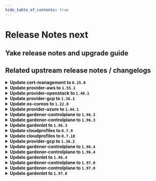 ```yaml
---
hide_table_of_contents: true
---
```


# Release Notes next

## Yake release notes and upgrade guide

## Related upstream release notes / changelogs


<details>
<summary><b>Update cert-management to <code>0.15.0</code></b></summary>

# [gardener/cert-management]

## ✨ New Features

- `[OPERATOR]` Use `dnsrecords.extensions.gardener.cloud` API as an alternative to `dnsentries.dns.gardener.cloud` for DNS challenges. by @MartinWeindel [#177]

## Docker Images
- cert-management: `europe-docker.pkg.dev/gardener-project/releases/cert-controller-manager:v0.15.0`


</details>

<details>
<summary><b>Update provider-aws to <code>1.55.1</code></b></summary>

# [gardener/gardener-extension-provider-aws]

## 🐛 Bug Fixes

- `[OPERATOR]` Fixes a monitoring configuration issue that caused false CCM-down alerts to fire. by @AndreasBurger [#975]

## Docker Images
- gardener-extension-admission-aws: `europe-docker.pkg.dev/gardener-project/releases/gardener/extensions/admission-aws:v1.55.1`
- gardener-extension-provider-aws: `europe-docker.pkg.dev/gardener-project/releases/gardener/extensions/provider-aws:v1.55.1`


</details>

<details>
<summary><b>Update provider-openstack to <code>1.40.1</code></b></summary>

# [gardener/gardener-extension-provider-openstack]

## 🐛 Bug Fixes

- `[OPERATOR]` Fixes a monitoring configuration issue that caused false CCM-down alerts to fire. by @kon-angelo [#789]

## Docker Images
- gardener-extension-admission-openstack: `europe-docker.pkg.dev/gardener-project/releases/gardener/extensions/admission-openstack:v1.40.1`
- gardener-extension-provider-openstack: `europe-docker.pkg.dev/gardener-project/releases/gardener/extensions/provider-openstack:v1.40.1`


</details>

<details>
<summary><b>Update provider-gcp to <code>1.36.1</code></b></summary>

# [gardener/gardener-extension-provider-gcp]

## 🐛 Bug Fixes

- `[OPERATOR]` Fixes a monitoring configuration issue that caused false CCM-down alerts to fire. by @kon-angelo [#776]
## 🏃 Others

- `[OPERATOR]` Fix an issue preventing the creation of NAT gateways on cloud routers with custom advertise mode by @kon-angelo [#777]

## Docker Images
- gardener-extension-admission-gcp: `europe-docker.pkg.dev/gardener-project/releases/gardener/extensions/admission-gcp:v1.36.1`
- gardener-extension-provider-gcp: `europe-docker.pkg.dev/gardener-project/releases/gardener/extensions/provider-gcp:v1.36.1`


</details>

<details>
<summary><b>Update os-coreos to <code>1.22.0</code></b></summary>

# [gardener/gardener-extension-os-coreos]

## ⚠️ Breaking Changes

- `[OPERATOR]` This extension is no longer able to run with Gardener versions lower than `v1.90` when the `UseGardenerNodeAgent` feature gate is disabled. by @rfranzke [#100]
## 🏃 Others

- `[DEVELOPER]` The `vendor` directory was removed in favor of the `go mod cache`. by @LucaBernstein [#107]

## Docker Images
- gardener-extension-os-coreos: `europe-docker.pkg.dev/gardener-project/releases/extensions/os-coreos:v1.22.0`


</details>

<details>
<summary><b>Update provider-azure to <code>1.44.1</code></b></summary>

# [gardener/gardener-extension-provider-azure]

## 🐛 Bug Fixes

- `[OPERATOR]` Fixes a monitoring configuration issue that caused false CCM-down alerts to fire. by @AndreasBurger [#884]
- `[USER]` Fix panic that could occur when using zoned cluster and providing external vnet config by @AndreasBurger [#885]

## Docker Images
- gardener-extension-admission-azure: `europe-docker.pkg.dev/gardener-project/releases/gardener/extensions/admission-azure:v1.44.1`
- gardener-extension-provider-azure: `europe-docker.pkg.dev/gardener-project/releases/gardener/extensions/provider-azure:v1.44.1`


</details>

<details>
<summary><b>Update gardener-controlplane to <code>1.96.3</code></b></summary>

# [gardener/gardener]

## ✨ New Features

- `[OPERATOR]` `gardenlet`'s `Pod` garbage collector (part of its `shoot-care` controller) now considers `Pod`s with reason `NodeAffinity`, i.e., it auto-deletes such `Pod`s. by @rfranzke [#9949]

## Docker Images
- admission-controller: `europe-docker.pkg.dev/gardener-project/releases/gardener/admission-controller:v1.96.3`
- apiserver: `europe-docker.pkg.dev/gardener-project/releases/gardener/apiserver:v1.96.3`
- controller-manager: `europe-docker.pkg.dev/gardener-project/releases/gardener/controller-manager:v1.96.3`
- gardenlet: `europe-docker.pkg.dev/gardener-project/releases/gardener/gardenlet:v1.96.3`
- node-agent: `europe-docker.pkg.dev/gardener-project/releases/gardener/node-agent:v1.96.3`
- operator: `europe-docker.pkg.dev/gardener-project/releases/gardener/operator:v1.96.3`
- resource-manager: `europe-docker.pkg.dev/gardener-project/releases/gardener/resource-manager:v1.96.3`
- scheduler: `europe-docker.pkg.dev/gardener-project/releases/gardener/scheduler:v1.96.3`


</details>

<details>
<summary><b>Update gardener-controlplane to <code>1.96.3</code></b></summary>

# [gardener/gardener]

## ✨ New Features

- `[OPERATOR]` `gardenlet`'s `Pod` garbage collector (part of its `shoot-care` controller) now considers `Pod`s with reason `NodeAffinity`, i.e., it auto-deletes such `Pod`s. by @rfranzke [#9949]

## Docker Images
- admission-controller: `europe-docker.pkg.dev/gardener-project/releases/gardener/admission-controller:v1.96.3`
- apiserver: `europe-docker.pkg.dev/gardener-project/releases/gardener/apiserver:v1.96.3`
- controller-manager: `europe-docker.pkg.dev/gardener-project/releases/gardener/controller-manager:v1.96.3`
- gardenlet: `europe-docker.pkg.dev/gardener-project/releases/gardener/gardenlet:v1.96.3`
- node-agent: `europe-docker.pkg.dev/gardener-project/releases/gardener/node-agent:v1.96.3`
- operator: `europe-docker.pkg.dev/gardener-project/releases/gardener/operator:v1.96.3`
- resource-manager: `europe-docker.pkg.dev/gardener-project/releases/gardener/resource-manager:v1.96.3`
- scheduler: `europe-docker.pkg.dev/gardener-project/releases/gardener/scheduler:v1.96.3`


</details>

<details>
<summary><b>Update gardenlet to <code>1.96.3</code></b></summary>

# [gardener/gardener]

## ✨ New Features

- `[OPERATOR]` `gardenlet`'s `Pod` garbage collector (part of its `shoot-care` controller) now considers `Pod`s with reason `NodeAffinity`, i.e., it auto-deletes such `Pod`s. by @rfranzke [#9949]

## Docker Images
- admission-controller: `europe-docker.pkg.dev/gardener-project/releases/gardener/admission-controller:v1.96.3`
- apiserver: `europe-docker.pkg.dev/gardener-project/releases/gardener/apiserver:v1.96.3`
- controller-manager: `europe-docker.pkg.dev/gardener-project/releases/gardener/controller-manager:v1.96.3`
- gardenlet: `europe-docker.pkg.dev/gardener-project/releases/gardener/gardenlet:v1.96.3`
- node-agent: `europe-docker.pkg.dev/gardener-project/releases/gardener/node-agent:v1.96.3`
- operator: `europe-docker.pkg.dev/gardener-project/releases/gardener/operator:v1.96.3`
- resource-manager: `europe-docker.pkg.dev/gardener-project/releases/gardener/resource-manager:v1.96.3`
- scheduler: `europe-docker.pkg.dev/gardener-project/releases/gardener/scheduler:v1.96.3`


</details>

<details>
<summary><b>Update cloudprofiles to <code>0.7.9</code></b></summary>

**Full Changelog**: https://github.com/gardener-community/cloudprofiles/compare/0.7.8...0.7.9

</details>

<details>
<summary><b>Update cloudprofiles to <code>0.7.10</code></b></summary>

## What's Changed
* hcloud: Add cx22-cx52 machine types by @j2L4e in https://github.com/gardener-community/cloudprofiles/pull/27


**Full Changelog**: https://github.com/gardener-community/cloudprofiles/compare/0.7.9...0.7.10

</details>

<details>
<summary><b>Update provider-gcp to <code>1.36.2</code></b></summary>

# [gardener/gardener-extension-provider-gcp]

## 🐛 Bug Fixes

- `[USER]` Fixed a bug that could occur when configuring GPU-nodes, resulting in an invalid scheduling configuration. by @AndreasBurger [#782]

## Docker Images
- gardener-extension-admission-gcp: `europe-docker.pkg.dev/gardener-project/releases/gardener/extensions/admission-gcp:v1.36.2`
- gardener-extension-provider-gcp: `europe-docker.pkg.dev/gardener-project/releases/gardener/extensions/provider-gcp:v1.36.2`


</details>

<details>
<summary><b>Update gardener-controlplane to <code>1.96.4</code></b></summary>

# [gardener/gardener]

## 🐛 Bug Fixes

- `[OPERATOR]` Fix a regression where etcd alerts for the virtual Garden cluster did not work. by @vicwicker [#9974]

## Docker Images
- admission-controller: `europe-docker.pkg.dev/gardener-project/releases/gardener/admission-controller:v1.96.4`
- apiserver: `europe-docker.pkg.dev/gardener-project/releases/gardener/apiserver:v1.96.4`
- controller-manager: `europe-docker.pkg.dev/gardener-project/releases/gardener/controller-manager:v1.96.4`
- gardenlet: `europe-docker.pkg.dev/gardener-project/releases/gardener/gardenlet:v1.96.4`
- node-agent: `europe-docker.pkg.dev/gardener-project/releases/gardener/node-agent:v1.96.4`
- operator: `europe-docker.pkg.dev/gardener-project/releases/gardener/operator:v1.96.4`
- resource-manager: `europe-docker.pkg.dev/gardener-project/releases/gardener/resource-manager:v1.96.4`
- scheduler: `europe-docker.pkg.dev/gardener-project/releases/gardener/scheduler:v1.96.4`


</details>

<details>
<summary><b>Update gardener-controlplane to <code>1.96.4</code></b></summary>

# [gardener/gardener]

## 🐛 Bug Fixes

- `[OPERATOR]` Fix a regression where etcd alerts for the virtual Garden cluster did not work. by @vicwicker [#9974]

## Docker Images
- admission-controller: `europe-docker.pkg.dev/gardener-project/releases/gardener/admission-controller:v1.96.4`
- apiserver: `europe-docker.pkg.dev/gardener-project/releases/gardener/apiserver:v1.96.4`
- controller-manager: `europe-docker.pkg.dev/gardener-project/releases/gardener/controller-manager:v1.96.4`
- gardenlet: `europe-docker.pkg.dev/gardener-project/releases/gardener/gardenlet:v1.96.4`
- node-agent: `europe-docker.pkg.dev/gardener-project/releases/gardener/node-agent:v1.96.4`
- operator: `europe-docker.pkg.dev/gardener-project/releases/gardener/operator:v1.96.4`
- resource-manager: `europe-docker.pkg.dev/gardener-project/releases/gardener/resource-manager:v1.96.4`
- scheduler: `europe-docker.pkg.dev/gardener-project/releases/gardener/scheduler:v1.96.4`


</details>

<details>
<summary><b>Update gardenlet to <code>1.96.4</code></b></summary>

# [gardener/gardener]

## 🐛 Bug Fixes

- `[OPERATOR]` Fix a regression where etcd alerts for the virtual Garden cluster did not work. by @vicwicker [#9974]

## Docker Images
- admission-controller: `europe-docker.pkg.dev/gardener-project/releases/gardener/admission-controller:v1.96.4`
- apiserver: `europe-docker.pkg.dev/gardener-project/releases/gardener/apiserver:v1.96.4`
- controller-manager: `europe-docker.pkg.dev/gardener-project/releases/gardener/controller-manager:v1.96.4`
- gardenlet: `europe-docker.pkg.dev/gardener-project/releases/gardener/gardenlet:v1.96.4`
- node-agent: `europe-docker.pkg.dev/gardener-project/releases/gardener/node-agent:v1.96.4`
- operator: `europe-docker.pkg.dev/gardener-project/releases/gardener/operator:v1.96.4`
- resource-manager: `europe-docker.pkg.dev/gardener-project/releases/gardener/resource-manager:v1.96.4`
- scheduler: `europe-docker.pkg.dev/gardener-project/releases/gardener/scheduler:v1.96.4`


</details>

<details>
<summary><b>Update gardener-controlplane to <code>1.97.0</code></b></summary>

# [gardener/gardener]

## ⚠️ Breaking Changes

- `[OPERATOR]` The `VPAForETCD` feature gate is promoted to beta and now enabled by default. by @voelzmo [#9873]
- `[OPERATOR]` The `CoreDNSQueryRewriting` feature gate has been promoted to GA. It was already enabled by default and can now no longer be turned off. The feature gate will be removed in a future release. by @ScheererJ [#9889]
- `[OPERATOR]` The `MutableShootSpecNetworkingNodes` feature gate has been promoted to GA. It was already enabled by default and can now no longer be turned off. The feature gate will be removed in a future release. by @ScheererJ [#9890]
- `[DEVELOPER]` The deprecated fields `.spec.{reloadConfigFilePath,command}` and `.status.{units,files}` have been removed from the `extensions.gardener.cloud/v1alpha1.OperatingSystemConfig` API. by @rfranzke [#9885]
## 📰 Noteworthy

- `[DEVELOPER]` gardenlet now creates a secret called `worker-pools-operatingsystemconfig-hashes` in the shoot namespace on seed clusters. This secret will be used to upgrade the operating system config key calculation in the future. by @MichaelEischer [#9846]
- `[DEPENDENCY]` The "list `MachineDeployment`s" call in the generic `Worker` actuator has been moved right before its first usage to prevent that the list is outdated before it's used. by @rfranzke [#9925]
## ✨ New Features

- `[OPERATOR]` The Kubelet configuration was enhanced to add configured worker taints during node registration. Earlier, only the `machine-controller-manager` was responsible to add taints to the `Node`s which happened asynchronously, so that unwanted workload might have already scheduled to these workers. by @timuthy [#9872]
- `[OPERATOR]` `gardenlet` is now capable of keeping itself updated by pulling configuration and deployment values from the garden cluster. This way, regular manual Helm deployments can be avoided. Read all about it [here](https://github.com/gardener/gardener/tree/master/docs/deployment/deploy_gardenlet_manually.md#self-upgrades).  
  Please note, a Gardenlet Helm chart is required on an OCI repository. Gardener will provide this officially in a future release. by @rfranzke [#9874]
- `[DEVELOPER]` `gardener-operator` local development setup supports creating seeds, shoots and managed-seeds now. Please see [the docs](https://github.com/gardener/gardener/blob/master/docs/deployment/getting_started_locally.md#alternative-way-to-set-up-garden-and-seed-leveraging-gardener-operator) for details. by @oliver-goetz [#9763]
## 🐛 Bug Fixes

- `[OPERATOR]` A bug causing the maintenance state to no get update even though maintenance succeeds has been fixed. by @acumino [#9945]
## 🏃 Others

- `[DEPENDENCY]` The `envoyproxy/envoy` image has been updated to `v1.30.2`. [Release Notes](https://togithub.com/envoyproxy/envoy/releases/tag/v1.30.2) by @gardener-ci-robot [#9926]
- `[DEPENDENCY]` The `gardener/vpn2` image has been updated to `0.25.0`. [Release Notes](https://togithub.com/gardener/vpn2/releases/tag/0.25.0) by @gardener-ci-robot [#9904]
- `[DEPENDENCY]` The `registry.k8s.io/dns/k8s-dns-node-cache` image has been updated to `1.23.1`. by @gardener-ci-robot [#9938]
- `[DEPENDENCY]` The `gardener/terminal-controller-manager` image has been updated to `v0.33.0`. [Release Notes](https://togithub.com/gardener/terminal-controller-manager/releases/tag/v0.33.0) by @gardener-ci-robot [#9896]
- `[DEPENDENCY]` The `quay.io/kiwigrid/k8s-sidecar` image has been updated to `1.27.4`. by @gardener-ci-robot [#9943]
- `[DEPENDENCY]` The `quay.io/brancz/kube-rbac-proxy` image has been updated to `v0.18.0`. by @gardener-ci-robot [#9917]
- `[OPERATOR]` The auto-scaling by VPA is now disabled for the `conntrack-fix` sidecar container of kube-proxy. The corresponding container does not need vertical auto-scaling. by @ialidzhikov [#9953]
## 📖 Documentation

- `[OPERATOR]` Clarify the importance of correctly configuring shoot service account issuer hostname if Gardener Operator is not used.  by @dimityrmirchev [#9923]

## Docker Images
- admission-controller: `europe-docker.pkg.dev/gardener-project/releases/gardener/admission-controller:v1.97.0`
- apiserver: `europe-docker.pkg.dev/gardener-project/releases/gardener/apiserver:v1.97.0`
- controller-manager: `europe-docker.pkg.dev/gardener-project/releases/gardener/controller-manager:v1.97.0`
- gardenlet: `europe-docker.pkg.dev/gardener-project/releases/gardener/gardenlet:v1.97.0`
- node-agent: `europe-docker.pkg.dev/gardener-project/releases/gardener/node-agent:v1.97.0`
- operator: `europe-docker.pkg.dev/gardener-project/releases/gardener/operator:v1.97.0`
- resource-manager: `europe-docker.pkg.dev/gardener-project/releases/gardener/resource-manager:v1.97.0`
- scheduler: `europe-docker.pkg.dev/gardener-project/releases/gardener/scheduler:v1.97.0`


</details>

<details>
<summary><b>Update gardener-controlplane to <code>1.97.0</code></b></summary>

# [gardener/gardener]

## ⚠️ Breaking Changes

- `[OPERATOR]` The `VPAForETCD` feature gate is promoted to beta and now enabled by default. by @voelzmo [#9873]
- `[OPERATOR]` The `CoreDNSQueryRewriting` feature gate has been promoted to GA. It was already enabled by default and can now no longer be turned off. The feature gate will be removed in a future release. by @ScheererJ [#9889]
- `[OPERATOR]` The `MutableShootSpecNetworkingNodes` feature gate has been promoted to GA. It was already enabled by default and can now no longer be turned off. The feature gate will be removed in a future release. by @ScheererJ [#9890]
- `[DEVELOPER]` The deprecated fields `.spec.{reloadConfigFilePath,command}` and `.status.{units,files}` have been removed from the `extensions.gardener.cloud/v1alpha1.OperatingSystemConfig` API. by @rfranzke [#9885]
## 📰 Noteworthy

- `[DEVELOPER]` gardenlet now creates a secret called `worker-pools-operatingsystemconfig-hashes` in the shoot namespace on seed clusters. This secret will be used to upgrade the operating system config key calculation in the future. by @MichaelEischer [#9846]
- `[DEPENDENCY]` The "list `MachineDeployment`s" call in the generic `Worker` actuator has been moved right before its first usage to prevent that the list is outdated before it's used. by @rfranzke [#9925]
## ✨ New Features

- `[OPERATOR]` The Kubelet configuration was enhanced to add configured worker taints during node registration. Earlier, only the `machine-controller-manager` was responsible to add taints to the `Node`s which happened asynchronously, so that unwanted workload might have already scheduled to these workers. by @timuthy [#9872]
- `[OPERATOR]` `gardenlet` is now capable of keeping itself updated by pulling configuration and deployment values from the garden cluster. This way, regular manual Helm deployments can be avoided. Read all about it [here](https://github.com/gardener/gardener/tree/master/docs/deployment/deploy_gardenlet_manually.md#self-upgrades).  
  Please note, a Gardenlet Helm chart is required on an OCI repository. Gardener will provide this officially in a future release. by @rfranzke [#9874]
- `[DEVELOPER]` `gardener-operator` local development setup supports creating seeds, shoots and managed-seeds now. Please see [the docs](https://github.com/gardener/gardener/blob/master/docs/deployment/getting_started_locally.md#alternative-way-to-set-up-garden-and-seed-leveraging-gardener-operator) for details. by @oliver-goetz [#9763]
## 🐛 Bug Fixes

- `[OPERATOR]` A bug causing the maintenance state to no get update even though maintenance succeeds has been fixed. by @acumino [#9945]
## 🏃 Others

- `[DEPENDENCY]` The `envoyproxy/envoy` image has been updated to `v1.30.2`. [Release Notes](https://togithub.com/envoyproxy/envoy/releases/tag/v1.30.2) by @gardener-ci-robot [#9926]
- `[DEPENDENCY]` The `gardener/vpn2` image has been updated to `0.25.0`. [Release Notes](https://togithub.com/gardener/vpn2/releases/tag/0.25.0) by @gardener-ci-robot [#9904]
- `[DEPENDENCY]` The `registry.k8s.io/dns/k8s-dns-node-cache` image has been updated to `1.23.1`. by @gardener-ci-robot [#9938]
- `[DEPENDENCY]` The `gardener/terminal-controller-manager` image has been updated to `v0.33.0`. [Release Notes](https://togithub.com/gardener/terminal-controller-manager/releases/tag/v0.33.0) by @gardener-ci-robot [#9896]
- `[DEPENDENCY]` The `quay.io/kiwigrid/k8s-sidecar` image has been updated to `1.27.4`. by @gardener-ci-robot [#9943]
- `[DEPENDENCY]` The `quay.io/brancz/kube-rbac-proxy` image has been updated to `v0.18.0`. by @gardener-ci-robot [#9917]
- `[OPERATOR]` The auto-scaling by VPA is now disabled for the `conntrack-fix` sidecar container of kube-proxy. The corresponding container does not need vertical auto-scaling. by @ialidzhikov [#9953]
## 📖 Documentation

- `[OPERATOR]` Clarify the importance of correctly configuring shoot service account issuer hostname if Gardener Operator is not used.  by @dimityrmirchev [#9923]

## Docker Images
- admission-controller: `europe-docker.pkg.dev/gardener-project/releases/gardener/admission-controller:v1.97.0`
- apiserver: `europe-docker.pkg.dev/gardener-project/releases/gardener/apiserver:v1.97.0`
- controller-manager: `europe-docker.pkg.dev/gardener-project/releases/gardener/controller-manager:v1.97.0`
- gardenlet: `europe-docker.pkg.dev/gardener-project/releases/gardener/gardenlet:v1.97.0`
- node-agent: `europe-docker.pkg.dev/gardener-project/releases/gardener/node-agent:v1.97.0`
- operator: `europe-docker.pkg.dev/gardener-project/releases/gardener/operator:v1.97.0`
- resource-manager: `europe-docker.pkg.dev/gardener-project/releases/gardener/resource-manager:v1.97.0`
- scheduler: `europe-docker.pkg.dev/gardener-project/releases/gardener/scheduler:v1.97.0`


</details>

<details>
<summary><b>Update gardenlet to <code>1.97.0</code></b></summary>

# [gardener/gardener]

## ⚠️ Breaking Changes

- `[OPERATOR]` The `VPAForETCD` feature gate is promoted to beta and now enabled by default. by @voelzmo [#9873]
- `[OPERATOR]` The `CoreDNSQueryRewriting` feature gate has been promoted to GA. It was already enabled by default and can now no longer be turned off. The feature gate will be removed in a future release. by @ScheererJ [#9889]
- `[OPERATOR]` The `MutableShootSpecNetworkingNodes` feature gate has been promoted to GA. It was already enabled by default and can now no longer be turned off. The feature gate will be removed in a future release. by @ScheererJ [#9890]
- `[DEVELOPER]` The deprecated fields `.spec.{reloadConfigFilePath,command}` and `.status.{units,files}` have been removed from the `extensions.gardener.cloud/v1alpha1.OperatingSystemConfig` API. by @rfranzke [#9885]
## 📰 Noteworthy

- `[DEVELOPER]` gardenlet now creates a secret called `worker-pools-operatingsystemconfig-hashes` in the shoot namespace on seed clusters. This secret will be used to upgrade the operating system config key calculation in the future. by @MichaelEischer [#9846]
- `[DEPENDENCY]` The "list `MachineDeployment`s" call in the generic `Worker` actuator has been moved right before its first usage to prevent that the list is outdated before it's used. by @rfranzke [#9925]
## ✨ New Features

- `[OPERATOR]` The Kubelet configuration was enhanced to add configured worker taints during node registration. Earlier, only the `machine-controller-manager` was responsible to add taints to the `Node`s which happened asynchronously, so that unwanted workload might have already scheduled to these workers. by @timuthy [#9872]
- `[OPERATOR]` `gardenlet` is now capable of keeping itself updated by pulling configuration and deployment values from the garden cluster. This way, regular manual Helm deployments can be avoided. Read all about it [here](https://github.com/gardener/gardener/tree/master/docs/deployment/deploy_gardenlet_manually.md#self-upgrades).  
  Please note, a Gardenlet Helm chart is required on an OCI repository. Gardener will provide this officially in a future release. by @rfranzke [#9874]
- `[DEVELOPER]` `gardener-operator` local development setup supports creating seeds, shoots and managed-seeds now. Please see [the docs](https://github.com/gardener/gardener/blob/master/docs/deployment/getting_started_locally.md#alternative-way-to-set-up-garden-and-seed-leveraging-gardener-operator) for details. by @oliver-goetz [#9763]
## 🐛 Bug Fixes

- `[OPERATOR]` A bug causing the maintenance state to no get update even though maintenance succeeds has been fixed. by @acumino [#9945]
## 🏃 Others

- `[DEPENDENCY]` The `envoyproxy/envoy` image has been updated to `v1.30.2`. [Release Notes](https://togithub.com/envoyproxy/envoy/releases/tag/v1.30.2) by @gardener-ci-robot [#9926]
- `[DEPENDENCY]` The `gardener/vpn2` image has been updated to `0.25.0`. [Release Notes](https://togithub.com/gardener/vpn2/releases/tag/0.25.0) by @gardener-ci-robot [#9904]
- `[DEPENDENCY]` The `registry.k8s.io/dns/k8s-dns-node-cache` image has been updated to `1.23.1`. by @gardener-ci-robot [#9938]
- `[DEPENDENCY]` The `gardener/terminal-controller-manager` image has been updated to `v0.33.0`. [Release Notes](https://togithub.com/gardener/terminal-controller-manager/releases/tag/v0.33.0) by @gardener-ci-robot [#9896]
- `[DEPENDENCY]` The `quay.io/kiwigrid/k8s-sidecar` image has been updated to `1.27.4`. by @gardener-ci-robot [#9943]
- `[DEPENDENCY]` The `quay.io/brancz/kube-rbac-proxy` image has been updated to `v0.18.0`. by @gardener-ci-robot [#9917]
- `[OPERATOR]` The auto-scaling by VPA is now disabled for the `conntrack-fix` sidecar container of kube-proxy. The corresponding container does not need vertical auto-scaling. by @ialidzhikov [#9953]
## 📖 Documentation

- `[OPERATOR]` Clarify the importance of correctly configuring shoot service account issuer hostname if Gardener Operator is not used.  by @dimityrmirchev [#9923]

## Docker Images
- admission-controller: `europe-docker.pkg.dev/gardener-project/releases/gardener/admission-controller:v1.97.0`
- apiserver: `europe-docker.pkg.dev/gardener-project/releases/gardener/apiserver:v1.97.0`
- controller-manager: `europe-docker.pkg.dev/gardener-project/releases/gardener/controller-manager:v1.97.0`
- gardenlet: `europe-docker.pkg.dev/gardener-project/releases/gardener/gardenlet:v1.97.0`
- node-agent: `europe-docker.pkg.dev/gardener-project/releases/gardener/node-agent:v1.97.0`
- operator: `europe-docker.pkg.dev/gardener-project/releases/gardener/operator:v1.97.0`
- resource-manager: `europe-docker.pkg.dev/gardener-project/releases/gardener/resource-manager:v1.97.0`
- scheduler: `europe-docker.pkg.dev/gardener-project/releases/gardener/scheduler:v1.97.0`


</details>
